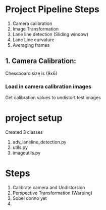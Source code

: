 # Project Pipeline Steps
1. Camera calibration
2. Image Transformation
3. Lane line detection (Sliding window)
4. Lane Line curvature
5. Averaging frames



## 1. Camera Calibration:
Chessboard size is (9x6)
### Load in camera calibration images

Get calibration values to undistort test images



# project setup

Created 3 classes

1. adv_laneline_detection.py
2. utils.py
3. imageutils.py


# Steps
1. Calibrate camera and Undistorsion
2. Perspective Transformation (Warping)
3. Sobel donno yet
4.

